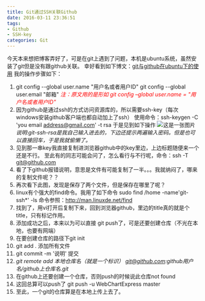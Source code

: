 ```yaml
---
title: Git通过SSH关联Github
date: 2016-03-11 23:36:51
tags:
- Github
- SSH-key
categories: Git
---
```


今天本来想把博客弄好了，可是在git上遇到了问题，本机是ubuntu系统，虽然安装了git但是没有跟github关联。
幸好看到如下博文：[git与github在ubuntu下的使用](http://www.cnblogs.com/cocowool/archive/2010/10/19/1855616.html "小狼的世界")
我的操作步骤如下：
1.	git config --global user.name  "用户名或者用户ID"
	git config --global user.email  "邮箱"
	*<font color='red'>注：原文用的是形如 git config –global user.name = "用户名或者用户ID"</font>*
2.	因为github是通过ssh的方式访问资源库的，所以需要ssh-key（每次windows安装github客户端也都自动加上了ssh）
	使用命令：ssh-keygen -C 'you email address@gmail.com' -t rsa
	于是见到如下操作
![这是一张图片](/images/ubuntu-20160312.png "ssh-key命令截图")
	*说明:git-ssh-rsa是我自己输入进去的，下边还提示两遍输入密码。但是也可以直接回车，于是我就偷懒了。*
3.	见到那一串key我直接复制进浏览器github中的key里边，上边标题随便来一个还是不行。
	至此有的同志可能会问了，怎么看行与不行呢，命令：ssh -T git@github.com
4.	看了下github报错说明，意思是文件有可能复制了一半。。。我就纳闷了，哪来的复制文件呢？？
5.	再次看下此图，发现是保存了两个文件，但是保存在哪里了呢？
6.	linux有个强大的find命令。我用了如下命令 sudo find /home -name'git-ssh*' -ls
	命令参照：<http://man.linuxde.net/find>
7.	找到了，用vi打开后复制下来，回到浏览器github，里边的title真的就是个title，只有标记作用。
8.	添加成功之后，本来以为可以直接 git push了，可是还要创建仓库（不光在本地，也要有网端）
9.	在要创建仓库的路径下git init
10.	git add .		添加所有文件
11.	git commit -m '说明'		提交 
12.	*git remote add 本地仓库名（就是一个标识） git@github.com:github用户名/github上仓库名.git*
13.	在github上还要创建一个仓库，否则push的时候说此仓库not found
14.	这回总算可以push了	git push -u WebChartExpress master
15.	至此，一个git的仓库算是在本地上传上去了。

